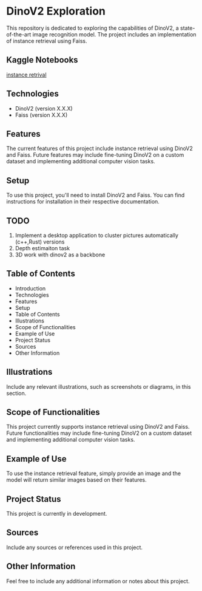 # DinoV2 Exploration

This repository is dedicated to exploring the capabilities of DinoV2, a state-of-the-art image recognition model. The project includes an implementation of instance retrieval using Faiss.
## Kaggle Notebooks 
[instance retrival](https://www.kaggle.com/code/abdelkareem/dinov2-instance-retrieval)
## Technologies

- DinoV2 (version X.X.X)
- Faiss (version X.X.X)

## Features

The current features of this project include instance retrieval using DinoV2 and Faiss. Future features may include fine-tuning DinoV2 on a custom dataset and implementing additional computer vision tasks.

## Setup

To use this project, you'll need to install DinoV2 and Faiss. You can find instructions for installation in their respective documentation.
## TODO 
1. Implement a desktop application to cluster pictures automatically (c++,Rust) versions 
2. Depth estimaiton task 
3. 3D work with dinov2 as a backbone 
## Table of Contents

- Introduction
- Technologies
- Features
- Setup
- Table of Contents
- Illustrations
- Scope of Functionalities
- Example of Use
- Project Status
- Sources
- Other Information

## Illustrations

Include any relevant illustrations, such as screenshots or diagrams, in this section.

## Scope of Functionalities

This project currently supports instance retrieval using DinoV2 and Faiss. Future functionalities may include fine-tuning DinoV2 on a custom dataset and implementing additional computer vision tasks.

## Example of Use

To use the instance retrieval feature, simply provide an image and the model will return similar images based on their features.

## Project Status

This project is currently in development.

## Sources

Include any sources or references used in this project.

## Other Information

Feel free to include any additional information or notes about this project.